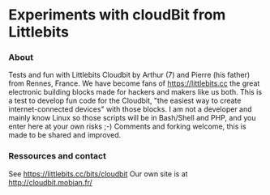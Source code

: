 
Experiments with cloudBit from Littlebits
=============
### About
Tests and fun with Littlebits Cloudbit by Arthur (7) and Pierre (his father) from Rennes, France.
We have become fans of https://littlebits.cc the great electronic building blocks made for hackers and makers like us both.
This is a test to develop fun code for the Cloudbit, "the easiest way to create internet-connected devices" with those blocks.
I am not a developer and mainly know Linux so those scripts will be in Bash/Shell and PHP, and you enter here at your own risks ;-)
Comments and forking welcome, this is made to be shared and improved.

### Ressources and contact
See https://littlebits.cc/bits/cloudbit
Our own site is at http://cloudbit.mobian.fr/
